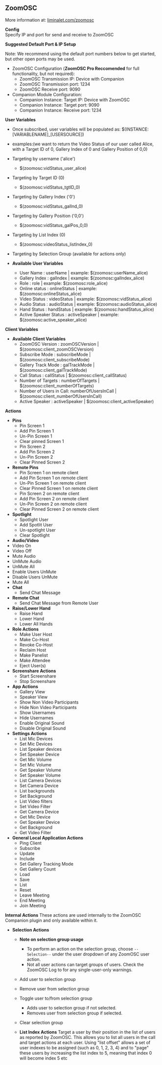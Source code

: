 ## ZoomOSC

More information at: <a href='https://www.liminalet.com/zoomosc' target='_new'>liminalet.com/zoomosc</a>

**Config**  
Specify IP and port for send and receive to ZoomOSC

**Suggested Default Port & IP Setup**

Note: We recommend using the default port numbers below to get started, but other open ports may be used.
* ZoomOSC Configuration (**ZoomOSC Pro Reccomended** for full functionality, but not required):
  * ZoomOSC Transmission IP: Device with Companion
  * ZoomOSC Transmission port: 1234
  * ZoomOSC Receive port: 9090
* Companion Module Configuration:
  * Companion Instance: Target IP: Device with ZoomOSC
  * Companion Instance: Target port: 9090
  * Companion Instance: Receive port: 1234


**User Variables**
* Once subscribed, user variables will be populated as:
 $(INSTANCE:[VARIABLENAME]_[USERSOURCE])
 * examples:(we want to return the Video Status of our user called Alice, with a Target ID of 0, Gallery Index of 0 and Gallery Position of 0,0)
  * Targeting by username ('alice')
    * $(zoomosc:vidStatus_user_alice)
  * Targeting by Target ID (0)
    * $(zoomosc:vidStatus_tgtID_0)
  * Targeting by Gallery Index ('0')
    * $(zoomosc:vidStatus_galInd_0)
  * Targeting by Gallery Position ('0,0')
    * $(zoomosc:vidStatus_galPos_0,0)
  * Targeting by List Index (0)
    * $(zoomosc:videoStatus_listIndex_0)
  * Targeting by Selection Group (available for actions only)

  * **Available User Variables**
    * User Name             : userName             | example: $(zoomosc:userName_alice)
    * Gallery Index         : galIndex             | example: $(zoomosc:galIndex_alice)
    * Role                  : role                 | example: $(zoomosc:role_alice)
    * Online status         : onlineStatus         | example: $(zoomosc:onlineStatus_alice)
    * Video Status          : videoStatus          | example: $(zoomosc:vidStatus_alice)
    * Audio Status          : audioStatus          | example: $(zoomosc:audioStatus_alice)
    * Hand Status           : handStatus           | example: $(zoomosc:handStatus_alice)
    * Active Speaker Status : activeSpeaker        | example: $(zoomosc:active_speaker_alice)


**Client Variables**

  * **Available Client Variables**
    * ZoomOSC Version        : zoomOSCVersion      | $(zoomosc:client_zoomOSCVersion)
    * Subscribe Mode         : subscribeMode       | $(zoomosc:client_subscribeMode)    
    * Gallery Track Mode     : galTrackMode        | $(zoomosc:client_galTrackMode)
    * Call Status            : callStatus          | $(zoomosc:client_callStatus)
    * Number of Targets      : numberOfTargets     | $(zoomosc:client_numberOfTargets)
    * Number of Users in Call: numberOfUsersInCall | $(zoomosc:client_numberOfUsersInCall)
    * Active Speaker         : activeSpeaker       | $(zoomosc:client_activeSpeaker)

**Actions**

* **Pins**
  * Pin Screen 1
  * Add Pin Screen 1
  * Un-Pin Screen 1
  * Clear pinned Screen 1
  * Pin Screen 2
  * Add Pin Screen 2
  * Un-Pin Screen 2
  * Clear Pinned Screen 2
* **Remote Pins**
  * Pin Screen 1 on remote client
  * Add Pin Screen 1 on remote client
  * Un-Pin Screen 1 on remote client
  * Clear Pinned Screen 1 on remote client
  * Pin Screen 2 on remote client
  * Add Pin Screen 2 on remote client
  * Un-Pin Screen 2 on remote client
  * Clear Pinned Screen 2 on remote client
* **Spotlight**
  * Spotlight User
  * Add Spotlit User
  * Un-spotlight User
  * Clear Spotlight
*  **Audio/Video**
  * Video On
  * Video Off
  * Mute Audio
  * UnMute Audio
  * UnMute All
  * Enable Users UnMute
  * Disable Users UnMute
  * Mute All
* **Chat**
  * Send Chat Message
* **Remote Chat**
  * Send Chat Message from Remote User
* **Raise/Lower Hand**
  * Raise Hand
  * Lower Hand
  * Lower All Hands
* **Role Actions**
  * Make User Host
  * Make Co-Host
  * Revoke Co-Host
  * Reclaim Host
  * Make Panelist
  * Make Attendee
  * Eject User(s)
* **Screenshare Actions**
  * Start Screenshare
  * Stop Screenshare
* **App Actions**
  * Gallery View
  * Speaker View
  * Show Non Video Participants
  * Hide Non Video Participants
  * Show Usernames
  * Hide Usernames
  * Enable Original Sound
  * Disable Original Sound
* **Settings Actions**
  * List Mic Devices
  * Set Mic Devices
  * List Speaker devices
  * Set Speaker Device
  * Get Mic Volume
  * Set Mic Volume
  * Get Speaker Volume
  * Set Speaker Volume
  * List Camera Devices
  * Set Camera Device
  * List backgrounds
  * Set Background
  * List Video filters
  * Set Video Filter
  * Get Camera Device
  * Get Mic Device
  * Get Speaker Device
  * Get Background
  * Get Video Filter
* **General Local Application Actions**
  * Ping Client
  * Subscribe
  * Update
  * Include
  * Set Gallery Tracking Mode
  * Get Gallery Count
  * Load
  * Save
  * List
  * Reset
  * Leave Meeting
  * End Meeting
  * Join Meeting

**Internal Actions**
These actions are used internally to the ZoomOSC Companion plugin and only available within it.
* **Selection Actions**
  * **Note on selection group usage**
    * To perform an action on the selection group, choose `--Selection--` under the user dropdown of any ZoomOSC user action.
    * Not all user actions can target groups of users. Check the ZoomOSC Log to for any single-user-only warnings.
  * Add user to selection group
  * Remove user from selection group
  * Toggle user to/from selection group
    * Adds user to selection group if not selected.
    * Removes user from selection group if selected.
  * Clear selection group

  * **List Index Actions**
  Target a user by their position in the list of users as reported by ZoomOSC. This allows you to list all users in the call and target actions at each user.
  Using "list offset" allows a set of user indexes to be assigned (such as 0, 1, 2, 3, 4) and to "page" these users by increasing the list index to 5, meaning that index 0 will become index 5 etc
